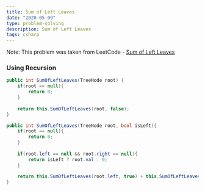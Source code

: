 ```yaml
---
title: Sum of Left Leaves
date: "2020-05-09"
type: problem-solving
description: Sum of Left Leaves
tags: csharp
---
```


Note: This problem was taken from LeetCode - [Sum of Left Leaves](https://leetcode.com/problems/sum-of-left-leaves/)

### Using Recursion

```csharp
public int SumOfLeftLeaves(TreeNode root) {
	if(root == null){
		return 0;
	}
	
	return this.SumOfLeftLeaves(root, false);
}

public int SumOfLeftLeaves(TreeNode root, bool isLeft){
	if(root == null){
		return 0;
	}
	
	if(root.left == null && root.right == null){
		return isLeft ? root.val : 0;
	}
	
	return this.SumOfLeftLeaves(root.left, true) + this.SumOfLeftLeaves(root.right, false);
}
```
